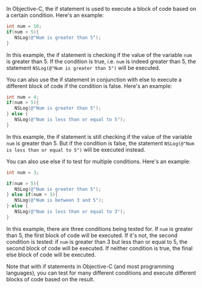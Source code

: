 In Objective-C, the if statement is used to execute a block of code based on a certain condition. Here's an example:

```objective-c
int num = 10;
if(num > 5){
   NSLog(@"Num is greater than 5");
}
```

In this example, the if statement is checking if the value of the variable `num` is greater than 5. If the condition is true, i.e. `num` is indeed greater than 5, the statement `NSLog(@"Num is greater than 5")` will be executed.

You can also use the if statement in conjunction with else to execute a different block of code if the condition is false. Here's an example:

```objective-c
int num = 4;
if(num > 5){
   NSLog(@"Num is greater than 5");
} else {
   NSLog(@"Num is less than or equal to 5");
}
```

In this example, the if statement is still checking if the value of the variable `num` is greater than 5. But if the condition is false, the statement `NSLog(@"Num is less than or equal to 5")` will be executed instead.

You can also use else if to test for multiple conditions. Here's an example:

```objective-c
int num = 3;

if(num > 5){
   NSLog(@"Num is greater than 5");
} else if(num > 3){
   NSLog(@"Num is between 3 and 5");
} else {
   NSLog(@"Num is less than or equal to 3");
}
```

In this example, there are three conditions being tested for. If `num` is greater than 5, the first block of code will be executed. If it's not, the second condition is tested: if `num` is greater than 3 but less than or equal to 5, the second block of code will be executed. If neither condition is true, the final else block of code will be executed. 

Note that with if statements in Objective-C (and most programming languages), you can test for many different conditions and execute different blocks of code based on the result.
